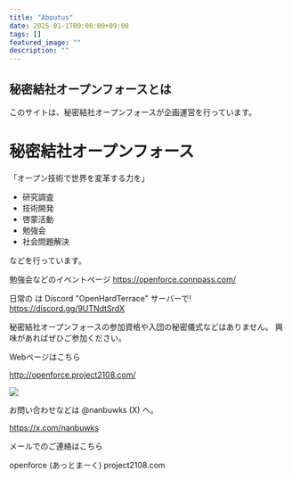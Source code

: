 ```yaml
---
title: "Aboutus"
date: 2025-01-1T00:00:00+09:00
tags: []
featured_image: ""
description: ""
---
```


## 秘密結社オープンフォースとは

このサイトは、秘密結社オープンフォースが企画運営を行っています。

# 秘密結社オープンフォース

「オープン技術で世界を変革する力を」

- 研究調査
- 技術開発
- 啓蒙活動
- 勉強会
- 社会問題解決

などを行っています。

勉強会などのイベントページ https://openforce.connpass.com/

日常の は Discord "OpenHardTerrace" サーバーで! https://discord.gg/9UTNdtSrdX

秘密結社オープンフォースの参加資格や入団の秘密儀式などはありません。 興味があればぜひご参加ください。

Webページはこちら

http://openforce.project2108.com/

![](../images/openforcelogosmall.png)

お問い合わせなどは @nanbuwks (X) へ。

https://x.com/nanbuwks

メールでのご連絡はこちら

openforce (あっとまーく) project2108.com
 


